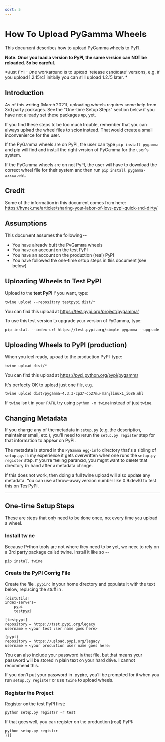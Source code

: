 ```yaml
---
sort: 5
---
```


# How To Upload PyGamma Wheels

This document describes how to upload PyGamma wheels to PyPI.

**Note. Once you load a version to PyPI, the same version can NOT be reloaded. So be careful.**

*Just FYI - One workaround is to upload 'release candidate' versions, e.g. if you upload 1.2.15rc1 initially you can still upload 1.2.15 later. *

## Introduction

As of this writing (March 2021), uploading wheels requires some help from 3rd party packages. See the "One-time Setup Steps" section below if you have not already set these packages up, yet.

If you find these steps to be too much trouble, remember that you can always upload the wheel files to scion instead. That would create a small inconvenience for the user.

If the PyGamma wheels are on PyPI, the user can type `pip install pygamma` and pip will find and install the right version of PyGamma for the user's system.

If the PyGamma wheels are on not PyPI, the user will have to download the correct wheel file for their system and then run `pip install pygamma-xxxxx.whl`.

## Credit

Some of the information in this document comes from here:
https://hynek.me/articles/sharing-your-labor-of-love-pypi-quick-and-dirty/

## Assumptions

This document assumes the following --
- You have already built the PyGamma wheels
- You have an account on the test PyPI
- You have an account on the production (real) PyPI
- You have followed the one-time setup steps in this document (see below)

## Uploading Wheels to Test PyPI

Upload to the **test PyPI** if you want, type:
```
twine upload --repository testpypi dist/*
```

You can find this upload at https://test.pypi.org/project/pygamma/

To use this test version to upgrade your version of PyGamma, type:
```
pip install --index-url https://test.pypi.org/simple pygamma --upgrade
```

## Uploading Wheels to PyPI (production)

When you feel ready, upload to the production PyPI, type:
```
twine upload dist/*
```

You can find this upload at https://pypi.python.org/pypi/pygamma

It's perfectly OK to upload just one file, e.g.
```
twine upload dist/pygamma-4.3.3-cp27-cp27mu-manylinux1_i686.whl
```

If `twine` isn't in your `PATH`, try using `python -m twine` instead of just `twine`.

## Changing Metadata

If you change any of the metadata in `setup.py` (e.g. the description, maintainer email, etc.), you'll need to rerun the `setup.py register` step for that information to appear on PyPI.

The metadata is stored in the `PyGamma.egg-info` directory that's a sibling of `setup.py`. In my experience it gets overwritten when one runs the  `setup.py register` step. If you're feeling paranoid, you might want to delete that directory by hand after a metadata change.

If this does not work, then doing a full twine upload will also update any metadata. You can use a throw-away version number like 0.9.dev10 to test this on TestPyPI.

* * *

## One-time Setup Steps

These are steps that only need to be done once, not every time you upload a wheel.

### Install twine

Because Python tools are not where they need to be yet, we need to rely on a 3rd party package called twine. Install it like so --

```
pip install twine
```

### Create the PyPI Config File

Create the file `.pypirc` in your home directory and populate it with the text below, replacing the stuff in <angle brackets>.

```
[distutils]
index-servers=
    pypi
    testpypi

[testpypi]
repository = https://test.pypi.org/legacy
username = <your test user name goes here>

[pypi]
repository = https://upload.pypi.org/legacy
username = <your production user name goes here>
```

You can also include your password in that file, but that means your password will be stored in plain text on your hard drive. I cannot recommend this.

If you don't put your password in .pypirc, you'll be prompted for it when you run `setup.py register` or use `twine` to upload wheels.

### Register the Project

Register on the test PyPI first:
```
python setup.py register -r test
```

If that goes well, you can register on the production (real) PyPI:
```
python setup.py register
}}}
```

